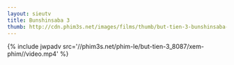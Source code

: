 ```yaml
---
layout: sieutv
title: Bunshinsaba 3
thumb: http://cdn.phim3s.net/images/films/thumb/but-tien-3-bunshinsaba-3-2014.jpg
---
```

{% include jwpadv src='//phim3s.net/phim-le/but-tien-3_8087/xem-phim//video.mp4' %}